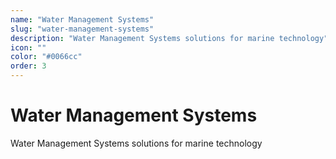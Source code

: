 ```yaml
---
name: "Water Management Systems"
slug: "water-management-systems"
description: "Water Management Systems solutions for marine technology"
icon: ""
color: "#0066cc"
order: 3
---
```


# Water Management Systems

Water Management Systems solutions for marine technology
